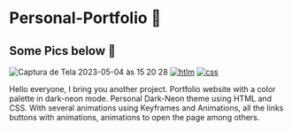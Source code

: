 # Personal-Portfolio 👋
## Some Pics below 📸
![Captura de Tela 2023-05-04 às 15 20 28](https://user-images.githubusercontent.com/104387740/236297701-d7e34acc-0853-404f-ba67-554c231137eb.png)
[![htlm](https://img.shields.io/badge/HTML5-E34F26?style=for-the-badge&logo=html5&logoColor=white)]() [![css](https://img.shields.io/badge/CSS-239120?&style=for-the-badge&logo=css3&logoColor=white)]()

Hello everyone, I bring you another project. Portfolio website with a color palette in dark-neon mode. Personal Dark-Neon theme using HTML and CSS. With several animations using Keyframes and Animations, all the links buttons with animations, animations to open the page among others. 
